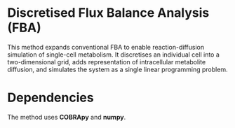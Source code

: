 # Discretised Flux Balance Analysis (FBA)

This method expands conventional FBA to enable reaction-diffusion simulation of single-cell metabolism. It discretises an individual cell into a two-dimensional grid, adds representation of intracellular metabolite diffusion, and simulates the system as a single linear programming problem.

# Dependencies

The method uses **COBRApy** and **numpy**.

